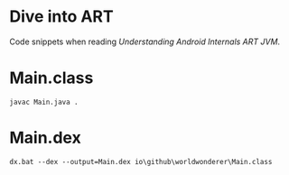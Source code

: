 # Dive into ART

Code snippets when reading *Understanding Android Internals ART JVM*.

# Main.class
```
javac Main.java .
```

# Main.dex
```
dx.bat --dex --output=Main.dex io\github\worldwonderer\Main.class
```